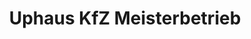 ---
title: "Uphaus KfZ Meisterbetrieb"
url: /werther-westf/uphaus-kfz-meisterbetrieb/
shop: Autowerkstatt
---
